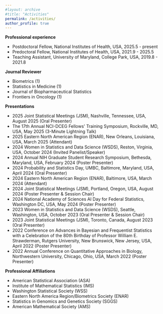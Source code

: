 ```yaml
---
#layout: archive
#title: "Activities"
permalink: /activities/
author_profile: true
---
```


<b>Professional experience</b>
- Postdoctoral Fellow, National Institutes of Health, USA, 2025.5 - present
- Predoctoral Fellow, National Institutes of Health, USA, 2021.9 - 2025.5
- Teaching Assistant, University of Maryland, College Park, USA, 2019.8 - 2021.8


<!-- 
<b>Editorial Borad</b>  
- Guest Editor, MDPI Applied Sciences: Advanced Image and Video Processing Technology for Healthcare (2025-current)
- Program Committee: International Conference on Intelligent Biology and Medicine (ICIBM 2024,2025)
- Associate Editorial, Journal of Heliyon Bioinformatics and Computational Biology (2024-current)
- Workshop co-chair, IEEE International Conference on Healthcare Informatics (IEEE ICHI 2024)
- Editorial Board Member, Journal of BMC Bioinformatics (2023-current)
- Program Committee member: IEEE International Conference on Bioinformatics and Biomedicine (IEEE BIBM 2022-2025)
- Guest Editor in the Journal of Computational Genomics of Frontiers in Genetics
- Program Committee member: The 21st Asia Pacific Bioinformatics Conference (APBC 2023)  
- Guest Editor for Research Topic: Computational Methods to Analyze RNA Data for Human Diseases in the journal of Frontiers in Genetics.  -->


<b>Journal Reviewer</b> 
- Biometrics (1)
- Statistics in Medicine (1)
- Journal of Biopharmaceutical Statistics
- Frontiers in Oncology (1)
 
 
<b>Presentations</b>
<!-- - 2026 International Biometrics Conference (IBC), Seoul, South Korea, July 2026 (Invited Speaker)  -->
- 2025 Joint Statistical Meetings (JSM), Nashville, Tennessee, USA, August 2025 (Oral Presenter)
- The 17th Annual NCI-DCEG Fellows' Training Symposium, Rockville, MD, USA, May 2025 (3-Minute Lightning Talk)
- 2025 Eastern North American Region (ENAR), New Orleans, Louisiana, USA, March 2025 (Attendant)
- 2024 Women in Statistics and Data Science (WSDS), Reston, Virginia, USA, October 2024 (Invited Panelist/Speaker)
- 2024 Annual NIH Graduate Student Research Symposium, Bethesda, Maryland, USA, February 2024 (Poster Presenter)
- 2024 Probability and Statistics Day, UMBC, Baltimore, Maryland, USA, April 2024 (Oral Presenter)
- 2024 Eastern North American Region (ENAR), Baltimore, USA, March 2024 (Attendant)
- 2024 Joint Statistical Meetings (JSM), Portland, Oregon, USA, August 2024 (Poster Presenter & Session Chair)
- 2024 National Academy of Sciences AI Day for Federal Statistics, Washington DC, USA, May 2024 (Poster Presenter)
- 2023 Women in Statistics and Data Science (WSDS), Seattle, Washington, USA, October 2023 (Oral Presenter & Session Chair)
- 2023 Joint Statistical Meetings (JSM), Toronto, Canada, August 2023 (Oral Presenter)
- 2022 Conference on Advances in Bayesian and Frequentist Statistics with a Celebration of the 80th Birthday of Professor William E. Strawderman, Rutgers University, New Brunswick, New Jersey, USA, April 2022 (Poster Presenter)
- 2022 Annual Conference on Quantitative Approaches in Biology, Northwestern University, Chicago, Ohio, USA, March 2022 (Poster Presenter)


<b>Professional Affiliations</b>
-  American Statistical Association (ASA)
-  Institute of Mathematical Statistics (IMS)
-  Washington Statistical Society (WSS)
-  Eastern North America Region/Biometrics Society (ENAR)
-  Statistics in Genomics and Genetics Society (SGGS)
-  American Mathematical Society (AMS)

